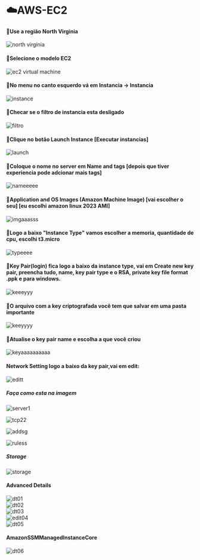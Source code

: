 # ☁️AWS-EC2 #

#### :round_pushpin:Use a região North Virginia ####
![north virginia](https://github.com/flitzso/aws-ec2/assets/106411702/3dc21d77-a774-440e-9b93-d7bd4b3095e0)

#### :round_pushpin:Selecione o modelo EC2 ####
![ec2 virtual machine](https://github.com/flitzso/aws-ec2/assets/106411702/62a8d5c4-db8f-4c79-9188-77cef74ce125)

#### :round_pushpin:No menu no canto esquerdo vá em Instancia -> Instancia ####
![instance](https://github.com/flitzso/aws-ec2/assets/106411702/ec78f56b-3b34-4e94-9d43-e51f8084bed8)

#### :round_pushpin:Checar se o filtro de instancia esta desligado ####
![filtro](https://github.com/flitzso/aws-ec2/assets/106411702/bfb97d3f-f768-4385-8c58-6d356da9785e)

#### :round_pushpin:Clique no botão Launch Instance [Executar instancias] ####

![launch](https://github.com/flitzso/aws-ec2/assets/106411702/87f470bf-d163-42d0-900c-52c3ea91be61)

#### :round_pushpin:Coloque o nome no server em Name and tags [depois que tiver experiencia pode adcionar mais tags] ####
![nameeeee](https://github.com/flitzso/aws-ec2/assets/106411702/db3321a3-2928-42ff-8a5c-b05ba8824786)

#### :round_pushpin:Application and OS Images (Amazon Machine Image) [vai escolher o seu] [eu escolhi amazon linux 2023 AMI] ####
![imgaaasss](https://github.com/flitzso/aws-ec2/assets/106411702/9f05f9f5-7987-443b-b785-f74af1b2821b)

#### :round_pushpin:Logo a baixo "Instance Type" vamos escolher a memoria, quantidade de cpu, escolhi t3.micro ####
![typeeee](https://github.com/flitzso/aws-ec2/assets/106411702/f0ec352e-8140-4548-b25c-dd35088fa3d0)

#### :round_pushpin:Key Pair(login) fica logo a baixo da instance type, vai em Create new key pair, preencha tudo, name, key pair type e o RSA, private key file format .ppk e para windows. ####
![keeeyyy](https://github.com/flitzso/aws-ec2/assets/106411702/179541f6-2c95-403b-9ff8-0a62df958047)

#### :round_pushpin:O arquivo com a key criptografada você tem que salvar em uma pasta importante ####
![keeyyyy](https://github.com/flitzso/aws-ec2/assets/106411702/259154af-2d49-44d6-976b-2bebf5c1df69)

#### :round_pushpin:Atualise o key pair name e escolha a que você criou ####
![keyaaaaaaaaaa](https://github.com/flitzso/aws-ec2/assets/106411702/572ed0d9-ef82-49ec-9bfd-06c29aa87dd4)

#### Network Setting logo a baixo da key pair,vai em edit: ####
![editt](https://github.com/flitzso/aws-ec2/assets/106411702/556e8e49-63b5-4b63-acef-c381ffa54d8c)

##### Faça como esta na imagem ####
![server1](https://github.com/flitzso/aws-ec2/assets/106411702/af73d244-42b5-487d-a74f-03d84999d235) <br />

![tcp22](https://github.com/flitzso/aws-ec2/assets/106411702/0afb8e4b-2a33-4353-a194-e5a97ef024d2) <br />

![addsg](https://github.com/flitzso/aws-ec2/assets/106411702/7c155f44-35a4-4e31-ad66-7bc3a14a60f2) <br />

![ruless](https://github.com/flitzso/aws-ec2/assets/106411702/3d4329eb-5c19-4e2a-87f5-3a0767ea5f3c)

##### Storage ####
![storage](https://github.com/flitzso/aws-ec2/assets/106411702/f3af7185-fab8-4a91-a616-28cffe95144a)

#### Advanced Details ####
![dt01](https://github.com/flitzso/aws-ec2/assets/106411702/1c89c019-3228-4d63-baee-95ddeb528957) <br />
![dt02](https://github.com/flitzso/aws-ec2/assets/106411702/f811e967-83a5-42df-941c-d51bd519c0c1) <br />
![dt03](https://github.com/flitzso/aws-ec2/assets/106411702/2ad38718-b6fc-4a2b-9d29-0c567207d0e4) <br /> 
![edit04](https://github.com/flitzso/aws-ec2/assets/106411702/f5ed40b5-6335-4d12-b4a8-c4b007d9aaba) <br /> 
![dt05](https://github.com/flitzso/aws-ec2/assets/106411702/5aa78778-1b33-441a-8b18-f4c2a85439a5)

#### AmazonSSMManagedInstanceCore ####
![dt06](https://github.com/flitzso/aws-ec2/assets/106411702/7e1d1621-4ae0-4dfc-b04d-87feeb4d756c)

